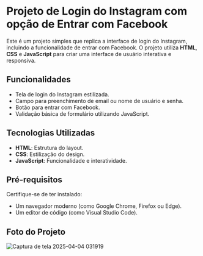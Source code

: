 # Projeto de Login do Instagram com opção de Entrar com Facebook

Este é um projeto simples que replica a interface de login do Instagram, incluindo a funcionalidade de entrar com Facebook. O projeto utiliza **HTML**, **CSS** e **JavaScript** para criar uma interface de usuário interativa e responsiva.

## Funcionalidades

- Tela de login do Instagram estilizada.
- Campo para preenchimento de email ou nome de usuário e senha.
- Botão para entrar com Facebook.
- Validação básica de formulário utilizando JavaScript.

## Tecnologias Utilizadas

- **HTML**: Estrutura do layout.
- **CSS**: Estilização do design.
- **JavaScript**: Funcionalidade e interatividade.

## Pré-requisitos

Certifique-se de ter instalado:

- Um navegador moderno (como Google Chrome, Firefox ou Edge).
- Um editor de código (como Visual Studio Code).

## Foto do Projeto 

![Captura de tela 2025-04-04 031919](https://github.com/user-attachments/assets/bc16b12f-8cf2-40f2-8044-564eb277660d)



